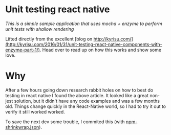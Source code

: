 # Unit testing react native

_This is a simple sample application that uses mocha + enzyme to perform unit tests with shallow rendering_

Lifted directly from the excellent  [blog  on http://kyrisu.com/](http://kyrisu.com/2016/01/31/unit-testing-react-native-components-with-enzyme-part-1/). Head over to read up on how this works and show some love.


# Why

After a few hours going down research rabbit holes on how to best do testing in react native I found the above article. It looked like a great non-jest solution, but it didn't have any code examples and was a few months old. Things change quickly in the React-Native world, so I had to try it out to verify it still worked worked.

To save the next dev some trouble, I commited this (with [npm-shrinkwrap.json](https://docs.npmjs.com/cli/shrinkwrap)).
